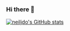 ### Hi there 👋

<!--
**neiljdo/neiljdo** is a ✨ _special_ ✨ repository because its `README.md` (this file) appears on your GitHub profile.

Here are some ideas to get you started:

- 🔭 I’m currently working on ...
- 🌱 I’m currently learning ...
- 👯 I’m looking to collaborate on ...
- 🤔 I’m looking for help with ...
- 💬 Ask me about ...
- 📫 How to reach me: ...
- 😄 Pronouns: ...
- ⚡ Fun fact: ...
-->

[![neiljdo's GitHub stats](https://github-readme-stats.vercel.app/api?username=neiljdo)](https://github.com/anuraghazra/github-readme-stats)

